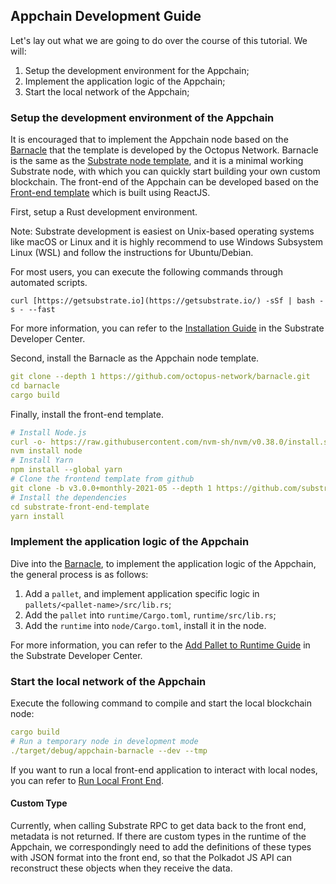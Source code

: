 ## Appchain Development Guide

Let's lay out what we are going to do over the course of this tutorial. We will:

1. Setup the development environment for the Appchain;
2. Implement the application logic of the Appchain;
3. Start the local network of the Appchain;

### Setup the development environment of the Appchain

It is encouraged that to implement the Appchain node based on the [Barnacle](https://github.com/octopus-network/barnacle) that the template is developed by the Octopus Network. Barnacle is the same as the [Substrate node template](https://github.com/substrate-developer-hub/substrate-node-template), and it is a minimal working Substrate node, with which you can quickly start building your own custom blockchain. The front-end of the Appchain can be developed based on the [Front-end template](https://github.com/substrate-developer-hub/substrate-front-end-template) which is built using ReactJS.

First, setup a Rust development environment.

Note: Substrate development is easiest on Unix-based operating systems like macOS or Linux and it is highly recommend to use Windows Subsystem Linux (WSL) and follow the instructions for Ubuntu/Debian.

For most users, you can execute the following commands through automated scripts.

`curl [https://getsubstrate.io](https://getsubstrate.io/) -sSf | bash -s - --fast`

For more information, you can refer to the [Installation Guide](https://substrate.dev/docs/en/knowledgebase/getting-started/) in the Substrate Developer Center.

Second, install the Barnacle as the Appchain node template.

```yaml
git clone --depth 1 https://github.com/octopus-network/barnacle.git
cd barnacle
cargo build
```

Finally, install the front-end template.

```yaml
# Install Node.js
curl -o- https://raw.githubusercontent.com/nvm-sh/nvm/v0.38.0/install.sh | bash
nvm install node
# Install Yarn
npm install --global yarn
# Clone the frontend template from github
git clone -b v3.0.0+monthly-2021-05 --depth 1 https://github.com/substrate-developer-hub/substrate-front-end-template
# Install the dependencies
cd substrate-front-end-template
yarn install
```

### Implement the application logic of the Appchain

Dive into the [Barnacle](https://github.com/octopus-network/barnacle), to implement the application logic of the Appchain, the general process is as follows:

1. Add a `pallet`, and implement application specific logic in `pallets/<pallet-name>/src/lib.rs`;
2. Add the `pallet` into `runtime/Cargo.toml`, `runtime/src/lib.rs`;
3. Add the `runtime` into `node/Cargo.toml`, install it in the node.

For more information, you can refer to the [Add Pallet to Runtime Guide](https://substrate.dev/docs/en/tutorials/add-a-pallet/) in the Substrate Developer Center.

### Start the local network of the Appchain

Execute the following command to compile and start the local blockchain node:

```yaml
cargo build
# Run a temporary node in development mode
./target/debug/appchain-barnacle --dev --tmp
```

If you want to run a local front-end application to interact with local nodes, you can refer to [Run Local Front End](https://substrate.dev/docs/en/tutorials/create-your-first-substrate-chain/interact#start-the-front-end-template).

#### Custom Type

Currently, when calling Substrate RPC to get data back to the front end, metadata is not returned. If there are custom types in the runtime of the Appchain, we correspondingly need to add the definitions of these types with JSON format into the front end, so that the Polkadot JS API can reconstruct these objects when they receive the data.